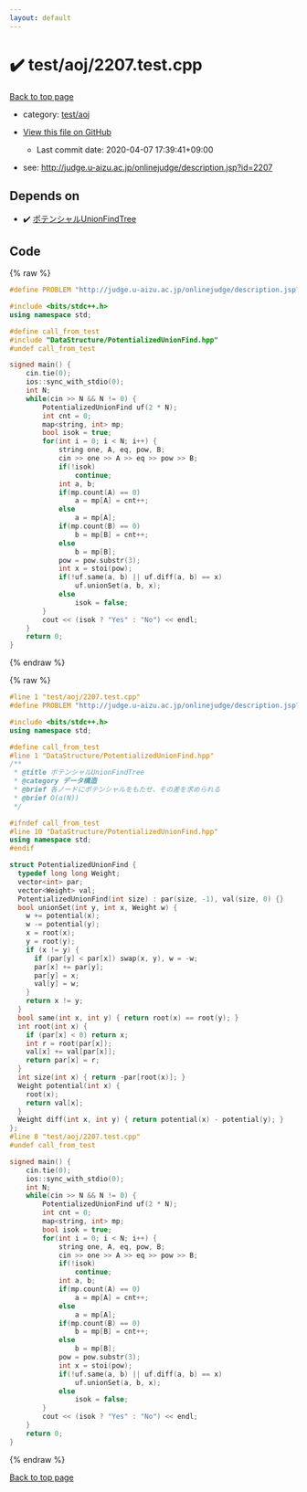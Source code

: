 ```yaml
---
layout: default
---
```


<!-- mathjax config similar to math.stackexchange -->
<script type="text/javascript" async
  src="https://cdnjs.cloudflare.com/ajax/libs/mathjax/2.7.5/MathJax.js?config=TeX-MML-AM_CHTML">
</script>
<script type="text/x-mathjax-config">
  MathJax.Hub.Config({
    TeX: { equationNumbers: { autoNumber: "AMS" }},
    tex2jax: {
      inlineMath: [ ['$','$'] ],
      processEscapes: true
    },
    "HTML-CSS": { matchFontHeight: false },
    displayAlign: "left",
    displayIndent: "2em"
  });
</script>

<script type="text/javascript" src="https://cdnjs.cloudflare.com/ajax/libs/jquery/3.4.1/jquery.min.js"></script>
<script src="https://cdn.jsdelivr.net/npm/jquery-balloon-js@1.1.2/jquery.balloon.min.js" integrity="sha256-ZEYs9VrgAeNuPvs15E39OsyOJaIkXEEt10fzxJ20+2I=" crossorigin="anonymous"></script>
<script type="text/javascript" src="../../../assets/js/copy-button.js"></script>
<link rel="stylesheet" href="../../../assets/css/copy-button.css" />


# :heavy_check_mark: test/aoj/2207.test.cpp

<a href="../../../index.html">Back to top page</a>

* category: <a href="../../../index.html#0d0c91c0cca30af9c1c9faef0cf04aa9">test/aoj</a>
* <a href="{{ site.github.repository_url }}/blob/master/test/aoj/2207.test.cpp">View this file on GitHub</a>
    - Last commit date: 2020-04-07 17:39:41+09:00


* see: <a href="http://judge.u-aizu.ac.jp/onlinejudge/description.jsp?id=2207">http://judge.u-aizu.ac.jp/onlinejudge/description.jsp?id=2207</a>


## Depends on

* :heavy_check_mark: <a href="../../../library/DataStructure/PotentializedUnionFind.hpp.html">ポテンシャルUnionFindTree</a>


## Code

<a id="unbundled"></a>
{% raw %}
```cpp
#define PROBLEM "http://judge.u-aizu.ac.jp/onlinejudge/description.jsp?id=2207"

#include <bits/stdc++.h>
using namespace std;

#define call_from_test
#include "DataStructure/PotentializedUnionFind.hpp"
#undef call_from_test

signed main() {
    cin.tie(0);
    ios::sync_with_stdio(0);
    int N;
    while(cin >> N && N != 0) {
        PotentializedUnionFind uf(2 * N);
        int cnt = 0;
        map<string, int> mp;
        bool isok = true;
        for(int i = 0; i < N; i++) {
            string one, A, eq, pow, B;
            cin >> one >> A >> eq >> pow >> B;
            if(!isok)
                continue;
            int a, b;
            if(mp.count(A) == 0)
                a = mp[A] = cnt++;
            else
                a = mp[A];
            if(mp.count(B) == 0)
                b = mp[B] = cnt++;
            else
                b = mp[B];
            pow = pow.substr(3);
            int x = stoi(pow);
            if(!uf.same(a, b) || uf.diff(a, b) == x)
                uf.unionSet(a, b, x);
            else
                isok = false;
        }
        cout << (isok ? "Yes" : "No") << endl;
    }
    return 0;
}
```
{% endraw %}

<a id="bundled"></a>
{% raw %}
```cpp
#line 1 "test/aoj/2207.test.cpp"
#define PROBLEM "http://judge.u-aizu.ac.jp/onlinejudge/description.jsp?id=2207"

#include <bits/stdc++.h>
using namespace std;

#define call_from_test
#line 1 "DataStructure/PotentializedUnionFind.hpp"
/**
 * @title ポテンシャルUnionFindTree
 * @category データ構造
 * @brief 各ノードにポテンシャルをもたせ、その差を求められる
 * @brief O(α(N))
 */

#ifndef call_from_test
#line 10 "DataStructure/PotentializedUnionFind.hpp"
using namespace std;
#endif

struct PotentializedUnionFind {
  typedef long long Weight;
  vector<int> par;
  vector<Weight> val;
  PotentializedUnionFind(int size) : par(size, -1), val(size, 0) {}
  bool unionSet(int y, int x, Weight w) {
    w += potential(x);
    w -= potential(y);
    x = root(x);
    y = root(y);
    if (x != y) {
      if (par[y] < par[x]) swap(x, y), w = -w;
      par[x] += par[y];
      par[y] = x;
      val[y] = w;
    }
    return x != y;
  }
  bool same(int x, int y) { return root(x) == root(y); }
  int root(int x) {
    if (par[x] < 0) return x;
    int r = root(par[x]);
    val[x] += val[par[x]];
    return par[x] = r;
  }
  int size(int x) { return -par[root(x)]; }
  Weight potential(int x) {
    root(x);
    return val[x];
  }
  Weight diff(int x, int y) { return potential(x) - potential(y); }
};
#line 8 "test/aoj/2207.test.cpp"
#undef call_from_test

signed main() {
    cin.tie(0);
    ios::sync_with_stdio(0);
    int N;
    while(cin >> N && N != 0) {
        PotentializedUnionFind uf(2 * N);
        int cnt = 0;
        map<string, int> mp;
        bool isok = true;
        for(int i = 0; i < N; i++) {
            string one, A, eq, pow, B;
            cin >> one >> A >> eq >> pow >> B;
            if(!isok)
                continue;
            int a, b;
            if(mp.count(A) == 0)
                a = mp[A] = cnt++;
            else
                a = mp[A];
            if(mp.count(B) == 0)
                b = mp[B] = cnt++;
            else
                b = mp[B];
            pow = pow.substr(3);
            int x = stoi(pow);
            if(!uf.same(a, b) || uf.diff(a, b) == x)
                uf.unionSet(a, b, x);
            else
                isok = false;
        }
        cout << (isok ? "Yes" : "No") << endl;
    }
    return 0;
}

```
{% endraw %}

<a href="../../../index.html">Back to top page</a>

